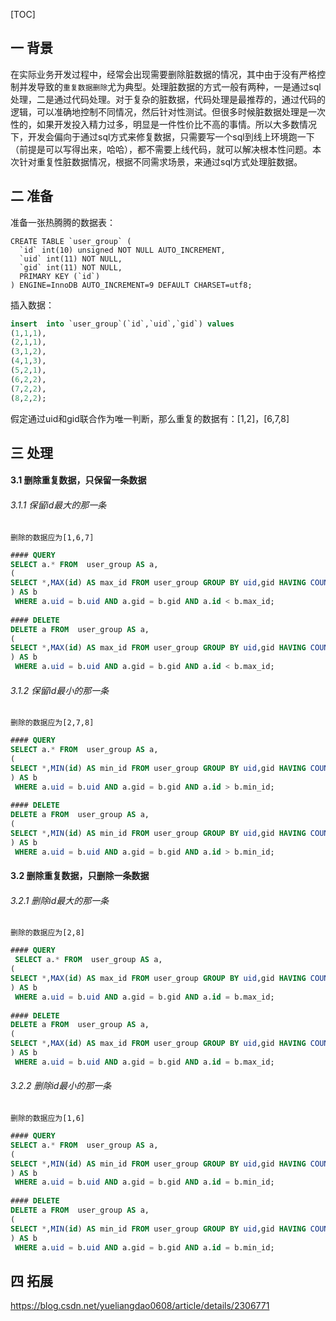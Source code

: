 [TOC]



## 一 背景

​		在实际业务开发过程中，经常会出现需要删除脏数据的情况，其中由于没有严格控制并发导致的`重复数据删除`尤为典型。处理脏数据的方式一般有两种，一是通过sql处理，二是通过代码处理。对于复杂的脏数据，代码处理是最推荐的，通过代码的逻辑，可以准确地控制不同情况，然后针对性测试。但很多时候脏数据处理是一次性的，如果开发投入精力过多，明显是一件性价比不高的事情。所以大多数情况下，开发会偏向于通过sql方式来修复数据，只需要写一个sql到线上环境跑一下（前提是可以写得出来，哈哈），都不需要上线代码，就可以解决根本性问题。本次针对重复性脏数据情况，根据不同需求场景，来通过sql方式处理脏数据。





## 二 准备

准备一张热腾腾的数据表：

```
CREATE TABLE `user_group` (
  `id` int(10) unsigned NOT NULL AUTO_INCREMENT,
  `uid` int(11) NOT NULL,
  `gid` int(11) NOT NULL,
  PRIMARY KEY (`id`)
) ENGINE=InnoDB AUTO_INCREMENT=9 DEFAULT CHARSET=utf8;
```

插入数据：

```sql
insert  into `user_group`(`id`,`uid`,`gid`) values 
(1,1,1),
(2,1,1),
(3,1,2),
(4,1,3),
(5,2,1),
(6,2,2),
(7,2,2),
(8,2,2);
```

假定通过uid和gid联合作为唯一判断，那么重复的数据有：[1,2]，[6,7,8]

## 三 处理

#### 3.1 删除重复数据，只保留一条数据

###### 3.1.1 保留id最大的那一条

`删除的数据应为[1,6,7]`

```sql
#### QUERY
SELECT a.* FROM  user_group AS a,
(
SELECT *,MAX(id) AS max_id FROM user_group GROUP BY uid,gid HAVING COUNT(1) > 1
) AS b
 WHERE a.uid = b.uid AND a.gid = b.gid AND a.id < b.max_id;
 
#### DELETE
DELETE a FROM  user_group AS a,
(
SELECT *,MAX(id) AS max_id FROM user_group GROUP BY uid,gid HAVING COUNT(1) > 1
) AS b
 WHERE a.uid = b.uid AND a.gid = b.gid AND a.id < b.max_id;
```

###### 3.1.2 保留id最小的那一条

`删除的数据应为[2,7,8]`

```sql
#### QUERY
SELECT a.* FROM  user_group AS a,
(
SELECT *,MIN(id) AS min_id FROM user_group GROUP BY uid,gid HAVING COUNT(1) > 1
) AS b
 WHERE a.uid = b.uid AND a.gid = b.gid AND a.id > b.min_id;
 
#### DELETE
DELETE a FROM  user_group AS a,
(
SELECT *,MIN(id) AS min_id FROM user_group GROUP BY uid,gid HAVING COUNT(1) > 1
) AS b
 WHERE a.uid = b.uid AND a.gid = b.gid AND a.id > b.min_id;
```



#### 3.2 删除重复数据，只删除一条数据

###### 3.2.1 删除id最大的那一条

`删除的数据应为[2,8]`

```sql
#### QUERY
 SELECT a.* FROM  user_group AS a,
(
SELECT *,MAX(id) AS max_id FROM user_group GROUP BY uid,gid HAVING COUNT(1) > 1
) AS b
 WHERE a.uid = b.uid AND a.gid = b.gid AND a.id = b.max_id;
 
#### DELETE
DELETE a FROM  user_group AS a,
(
SELECT *,MAX(id) AS max_id FROM user_group GROUP BY uid,gid HAVING COUNT(1) > 1
) AS b
 WHERE a.uid = b.uid AND a.gid = b.gid AND a.id = b.max_id;
```

###### 3.2.2 删除id最小的那一条

`删除的数据应为[1,6]`

```sql
#### QUERY
SELECT a.* FROM  user_group AS a,
(
SELECT *,MIN(id) AS min_id FROM user_group GROUP BY uid,gid HAVING COUNT(1) > 1
) AS b
 WHERE a.uid = b.uid AND a.gid = b.gid AND a.id = b.min_id;
 
#### DELETE
DELETE a FROM  user_group AS a,
(
SELECT *,MIN(id) AS min_id FROM user_group GROUP BY uid,gid HAVING COUNT(1) > 1
) AS b
 WHERE a.uid = b.uid AND a.gid = b.gid AND a.id = b.min_id;
```



## 四 拓展

https://blog.csdn.net/yueliangdao0608/article/details/2306771